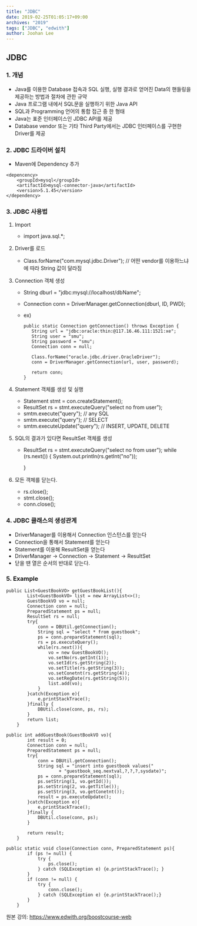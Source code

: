 ```yaml
---
title: "JDBC"
date: 2019-02-25T01:05:17+09:00
archives: "2019"
tags: ["JDBC", "edwith"]
author: Joohan Lee
---
```


## JDBC

### 1. 개념

- Java를 이용한 Database 접속과 SQL 실행, 실행 결과로 얻어진 Data의 핸들링을 제공하는 방법과 절차에 관한 규약
- Java 프로그램 내에서 SQL문을 실행하기 위한 Java API
- SQL과 Programming 언어의 통합 접근 중 한 형태
- Java는 표준 인터페이스인 JDBC API를 제공
- Database vendor 또는 기타 Third Party에서는 JDBC 인터페이스를 구현한 Driver를 제공

### 2. JDBC 드라이버 설치

- Maven에 Dependency 추가

```
<depencency>
	<groupId>mysql</groupId>
	<artifactId>mysql-connector-java</artifactId>
	<version>5.1.45</version>
</dependency>
```



### 3. JDBC 사용법

1. Import

   - import java.sql.*;

2. Driver를 로드

   - Class.forName("com.mysql.jdbc.Driver"); // 어떤 vendor를 이용하느냐에 따라 String 값이 달라짐

3. Connection 객체 생성

   - String dburl = "jdbc:mysql://localhost/dbName";

   - Connection conn = DriverManager.getConnection(dburl, ID, PWD);

   - ex)

     ```
     public static Connection getConnection() throws Exception {
     	String url = "jdbc:oracle:thin:@117.16.46.111:1521:xe";
     	String user = "smu";
     	String password = "smu";
     	Connection conn = null;

     	Class.forName("oracle.jdbc.driver.OracleDriver");
     	conn = DriverManager.getConnection(url, user, password);

     	return conn;
     }
     ```

4. Statement 객체를 생성 및 실행

   - Statement stmt = con.createStatement();
   - ResultSet rs = stmt.executeQuery("select no from user");
   - smtm.execute("query"); // any SQL
   - smtm.execute("query");  // SELECT
   - smtm.executeUpdate("query");  // INSERT, UPDATE, DELETE

5. SQL의 결과가 있다면 ResultSet 객체를 생성

   - ResultSet rs = stmt.executeQuery("select no from user");
     while (rs.next()) {
     	System.out.println(rs.getInt("no"));

     }

6. 모든 객체를 닫는다.

   - rs.close();
   - stmt.close();
   - conn.close();

### 4. JDBC 클래스의 생성관계

- DriverManager를 이용해서 Connection 인스턴스를 얻는다
- Connection을 통해서 Statement를 얻는다
- Statement를 이용해 ResultSet을 얻는다
- DriverManager -> Connection -> Statement -> ResultSet
- 닫을 땐 열은 순서의 반대로 닫는다.

### 5. Example

```
public List<GuestBookVO> getGuestBookList(){
		List<GuestBookVO> list = new ArrayList<>();
		GuestBookVO vo = null;
		Connection conn = null;
		PreparedStatement ps = null;
		ResultSet rs = null;
		try{
			conn = DBUtil.getConnection();
			String sql = "select * from guestbook";
			ps = conn.prepareStatement(sql);
			rs = ps.executeQuery();
			while(rs.next()){
				vo = new GuestBookVO();
				vo.setNo(rs.getInt(1));
				vo.setId(rs.getString(2));
				vo.setTitle(rs.getString(3));
				vo.setConetnt(rs.getString(4));
				vo.setRegDate(rs.getString(5));
				list.add(vo);
			}
		}catch(Exception e){
			e.printStackTrace();
		}finally {
			DBUtil.close(conn, ps, rs);
		}		
		return list;		
	}
```

```
public int addGuestBook(GuestBookVO vo){
		int result = 0;
		Connection conn = null;
		PreparedStatement ps = null;
		try{
			conn = DBUtil.getConnection();
			String sql = "insert into guestbook values("
					+ "guestbook_seq.nextval,?,?,?,sysdate)";
			ps = conn.prepareStatement(sql);
			ps.setString(1, vo.getId());
			ps.setString(2, vo.getTitle());
			ps.setString(3, vo.getConetnt());
			result = ps.executeUpdate();
		}catch(Exception e){
			e.printStackTrace();
		}finally {
			DBUtil.close(conn, ps);
		}

		return result;
	}
```

```
public static void close(Connection conn, PreparedStatement ps){
		if (ps != null) {
			try {
				ps.close();
			} catch (SQLException e) {e.printStackTrace(); }
		}
		if (conn != null) {
			try {
				conn.close();
			} catch (SQLException e) {e.printStackTrace();}
		}
	}
```

원본 강의: https://www.edwith.org/boostcourse-web
